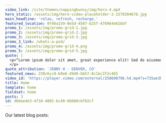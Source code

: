 ```yaml
---
video_link: /site/themes/nappingbunny/img/hero-4.mp4
hero_static: /assets/img/hero-video-placeholder-2-1570304678.jpg
main_headline: 'relax, refresh, recharge.'
featured_location: 0f46a159-0e5d-4507-b25f-476964e61bbf
promo_1: /assets/img/promo-grid-1.jpg
promo_2: /assets/img/promo-grid-2.jpg
promo_3: /assets/img/promo-grid-3.jpg
promo_3_link: /whats-a-pod/
promo_4: /assets/img/promo-grid-4.png
promo_5: /assets/img/promo-grid-5.jpg
quote: |
  <p>“Lorem ipsum dolor sit amet, great experience elit! Sed do eiusmod tempor incididunt ut quiet and clean magna aliqua. Ut enim ad minim veniam, quis nostrud exercitation."
  </p>
quote_attribution: 'JENNY H - DENVER, CO'
featured_news: 230c6cc0-b9e6-49d9-bb57-8c1bc3f2c465
video_id: 'https://player.vimeo.com/external/258698796.hd.mp4?s=735ae3bf353e747288660c1ff3cdb062cdfc8b72&profile_id=174'
title: Home
template: home
fieldset: home
posts: 3
id: db0ae4e3-4f10-4802-bc40-0b880cbf02c7
---
```

Our latest blog posts: